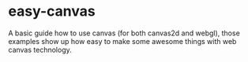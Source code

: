 # easy-canvas
A basic guide how to use canvas (for both canvas2d and webgl), those examples show up how easy to make some awesome things with web canvas technology.
